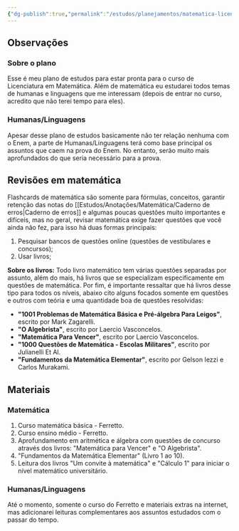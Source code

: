 ```yaml
---
{"dg-publish":true,"permalink":"/estudos/planejamentos/matematica-licenciatura/sobre-o-plano/","updated":"2025-03-18T12:48:21.847-03:00"}
---
```


## Observações

### Sobre o plano

Esse é meu plano de estudos para estar pronta para o curso de Licenciatura em Matemática. Além de matemática eu estudarei todos temas de humanas e linguagens que me interessam (depois de entrar no curso, acredito que não terei tempo para eles).

### Humanas/Linguagens

Apesar desse plano de estudos basicamente não ter relação nenhuma com o Enem, a parte de Humanas/Linguagens terá como base principal os assuntos que caem na prova do Enem. No entanto, serão muito mais aprofundados do que seria necessário para a prova.

## Revisões em matemática

Flashcards de matemática são somente para fórmulas, conceitos, garantir retenção das notas do [[Estudos/Anotações/Matemática/Caderno de erros\|Caderno de erros]] e algumas poucas questões muito importantes e difíceis, mas no geral, revisar matemática exige fazer questões que você ainda não fez, para isso há duas formas principais:

1. Pesquisar bancos de questões online (questões de vestibulares e concursos);
2. Usar livros;

**Sobre os livros:** Todo livro matemático tem várias questões separadas por assunto, além do mais, há livros que se especializam especificamente em questões de matemática. Por fim, é importante ressaltar que há livros desse tipo para todos os níveis, abaixo cito alguns focados somente em questões e outros com teória e uma quantidade boa de questões resolvidas:

- **"1001 Problemas de Matemática Básica e Pré-álgebra Para Leigos"**, escrito por Mark Zagarelli.
- **"O Algebrista"**, escrito por Laercio Vasconcelos.
- **"Matemática Para Vencer"**, escrito por Laercio Vasconcelos.
- **"1000 Questões de Matemática - Escolas Militares"**, escrito por Julianelli Et Al.
- **"Fundamentos da Matemática Elementar"**, escrito por Gelson Iezzi e Carlos Murakami.

## Materiais

### Matemática

1. Curso matemática básica - Ferretto.
2. Curso ensino médio - Ferretto.
3. Aprofundamento em aritmética e álgebra com questões de concurso através dos livros: "Matemática para Vencer" e "O Algebrista".
4. "Fundamentos da Matemática Elementar" (Livro 1 ao 10).
5. Leitura dos livros "Um convite à matemática" e "Cálculo 1" para iniciar o nível matemático universitário.

### Humanas/Linguagens

Até o momento, somente o curso do Ferretto e materiais extras na internet, mas adicionarei leituras complementares aos assuntos estudados com o passar do tempo.
